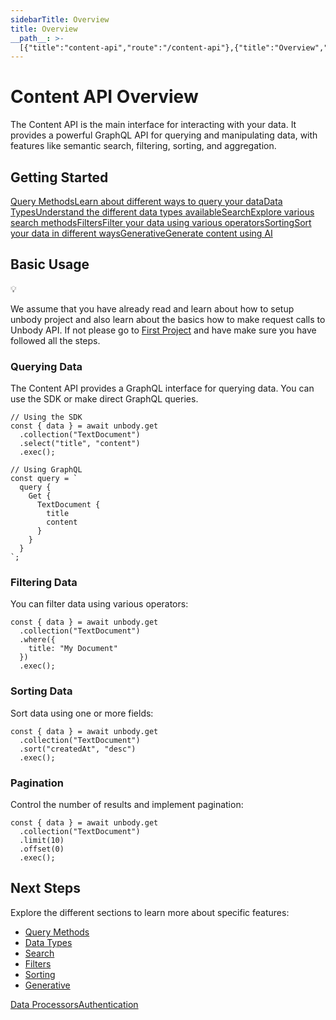 ```yaml
---
sidebarTitle: Overview
title: Overview
__path__: >-
  [{"title":"content-api","route":"/content-api"},{"title":"Overview","route":"/content-api/overview"}]
---
```


# Content API Overview

The Content API is the main interface for interacting with your data. It provides a powerful GraphQL API for querying and manipulating data, with features like semantic search, filtering, sorting, and aggregation.

## Getting Started

[Query MethodsLearn about different ways to query your data](/content-api/query-methods/overview)[Data TypesUnderstand the different data types available](/content-api/data-types/overview)[SearchExplore various search methods](/content-api/search)[FiltersFilter your data using various operators](/content-api/filters)[SortingSort your data in different ways](/content-api/sorting)[GenerativeGenerate content using AI](/content-api/generative)

## Basic Usage

💡

We assume that you have already read and learn about how to setup unbody project and also learn about the basics how to make request calls to Unbody API. If not please go to [First Project](/first-project) and have make sure you have followed all the steps.

### Querying Data

The Content API provides a GraphQL interface for querying data. You can use the SDK or make direct GraphQL queries.

```
// Using the SDK
const { data } = await unbody.get
  .collection("TextDocument")
  .select("title", "content")
  .exec();
 
// Using GraphQL
const query = `
  query {
    Get {
      TextDocument {
        title
        content
      }
    }
  }
`;
```

### Filtering Data

You can filter data using various operators:

```
const { data } = await unbody.get
  .collection("TextDocument")
  .where({
    title: "My Document"
  })
  .exec();
```

### Sorting Data

Sort data using one or more fields:

```
const { data } = await unbody.get
  .collection("TextDocument")
  .sort("createdAt", "desc")
  .exec();
```

### Pagination

Control the number of results and implement pagination:

```
const { data } = await unbody.get
  .collection("TextDocument")
  .limit(10)
  .offset(0)
  .exec();
```

## Next Steps

Explore the different sections to learn more about specific features:

-   [Query Methods](/content-api/query-methods/overview)
-   [Data Types](/content-api/data-types/overview)
-   [Search](/content-api/search)
-   [Filters](/content-api/filters)
-   [Sorting](/content-api/sorting)
-   [Generative](/content-api/generative)

[Data Processors](/project-configurations/data-processors "Data Processors")[Authentication](/content-api/authentication "Authentication")